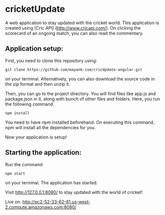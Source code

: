 # cricketUpdate
A web application to stay updated with the cricket world. This application is created using [Cric API] (http://www.cricapi.com/). 
On clicking the scorecard of an ongoing match, you can also read the commentary.

## Application setup:
First, you need to clone this repository using:
```
git clone https://github.com/mayank-ism/cricUpdate-angular.git
```
on your terminal. Alternatively, you can also download the source code in the zip format and then unzip it.

Then, you can go to the project directory. You will find files like app.js and package.json in it, along with bunch of other files 
and folders. Here, you run the following command:
```
npm install
```
You need to have npm installed beforehand. 
On executing this command, npm will install all the dependencies for you.

Now your application is setup!

## Starting the application:
Run the command:
```
npm start
```
on your terminal. The application has started.

Visit http://127.0.0.1:8080/ to stay updated with the world of cricket!

Live on: http://ec2-52-33-62-61.us-west-2.compute.amazonaws.com:8080/ 
